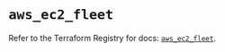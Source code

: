 # `aws_ec2_fleet`

Refer to the Terraform Registry for docs: [`aws_ec2_fleet`](https://registry.terraform.io/providers/hashicorp/aws/6.13.0/docs/resources/ec2_fleet).

